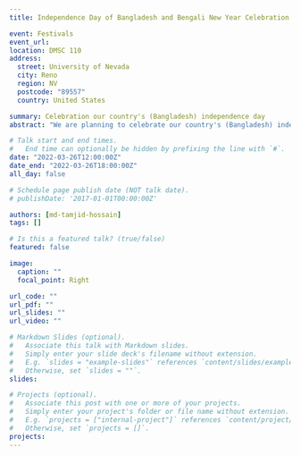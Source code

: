 ```yaml
---
title: Independence Day of Bangladesh and Bengali New Year Celebration

event: Festivals
event_url:
location: DMSC 110
address:
  street: University of Nevada
  city: Reno
  region: NV
  postcode: "89557"
  country: United States

summary: Celebration our country's (Bangladesh) independence day
abstract: "We are planning to celebrate our country's (Bangladesh) independence day, which is on 26th March 2022 (Saturday) from our Bangladeshi Student community. In addition, we will celebrate our Bengali New Year on the same day at the same venue with the same people from our community and others. These two festivals are kind of two major events for our community. Therefore, we are very excited to arrange this program"

# Talk start and end times.
#   End time can optionally be hidden by prefixing the line with `#`.
date: "2022-03-26T12:00:00Z"
date_end: "2022-03-26T18:00:00Z"
all_day: false

# Schedule page publish date (NOT talk date).
# publishDate: '2017-01-01T00:00:00Z'

authors: [md-tamjid-hossain]
tags: []

# Is this a featured talk? (true/false)
featured: false

image:
  caption: ""
  focal_point: Right

url_code: ""
url_pdf: ""
url_slides: ""
url_video: ""

# Markdown Slides (optional).
#   Associate this talk with Markdown slides.
#   Simply enter your slide deck's filename without extension.
#   E.g. `slides = "example-slides"` references `content/slides/example-slides.md`.
#   Otherwise, set `slides = ""`.
slides:

# Projects (optional).
#   Associate this post with one or more of your projects.
#   Simply enter your project's folder or file name without extension.
#   E.g. `projects = ["internal-project"]` references `content/project/deep-learning/index.md`.
#   Otherwise, set `projects = []`.
projects:
---
```


<!-- Slides can be added in a few ways:

- **Create** slides using Wowchemy's [_Slides_](https://wowchemy.com/docs/managing-content/#create-slides) feature and link using `slides` parameter in the front matter of the talk file
- **Upload** an existing slide deck to `static/` and link using `url_slides` parameter in the front matter of the talk file
- **Embed** your slides (e.g. Google Slides) or presentation video on this page using [shortcodes](https://wowchemy.com/docs/writing-markdown-latex/).

Further event details, including page elements such as image galleries, can be added to the body of this page. -->
